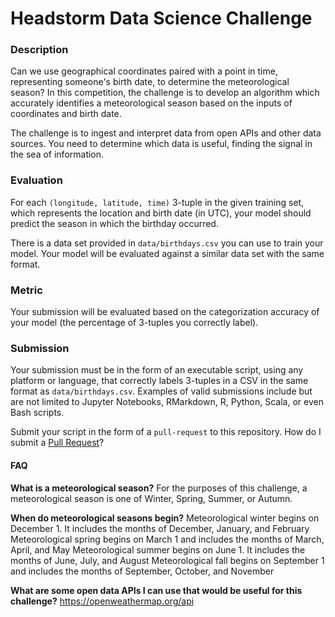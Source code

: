 # Headstorm Data Science Challenge

### Description

Can we use geographical coordinates paired with a point in time, representing someone's birth date, to
determine the meteorological season? In this competition, the challenge is to develop an algorithm
which accurately identifies a meteorological season based on the inputs of coordinates and birth date.

The challenge is to ingest and interpret data from open APIs and other data sources. You need to determine
which data is useful, finding the signal in the sea of information.

### Evaluation
For each `(longitude, latitude, time)` 3-tuple in the given training set, which represents the location
and birth date (in UTC), your model should predict the season in which the birthday occurred.

There is a data set provided in `data/birthdays.csv` you can use to train your model.  Your model
will be evaluated against a similar data set with the same format.

### Metric
Your submission will be evaluated based on the categorization accuracy of your model 
(the percentage of 3-tuples you correctly label).

### Submission
Your submission must be in the form of an executable script, using any platform or language, that correctly
labels 3-tuples in a CSV in the same format as `data/birthdays.csv`.  Examples of valid submissions
include but are not limited to Jupyter Notebooks, RMarkdown, R, Python, Scala, or even Bash scripts.

Submit your script in the form of a `pull-request` to this repository.  How do I submit a
[Pull Request](https://help.github.com/en/articles/about-pull-requests)?

#### FAQ
   <strong>What is a meteorological season?</strong>
        For the purposes of this challenge, a meteorological season is one of Winter, Spring, Summer, or Autumn.
    
   <strong>When do meteorological seasons begin?</strong>
        Meteorological winter begins on December 1. It includes the months of December, January, and February
        Meteorological spring begins on March 1 and includes the months of March, April, and May
        Meteorological summer begins on June 1. It includes the months of June, July, and August
        Meteorological fall begins on September 1 and includes the months of September, October, and November
    
   <strong>What are some open data APIs I can use that would be useful for this challenge?</strong>
        https://openweathermap.org/api
    
